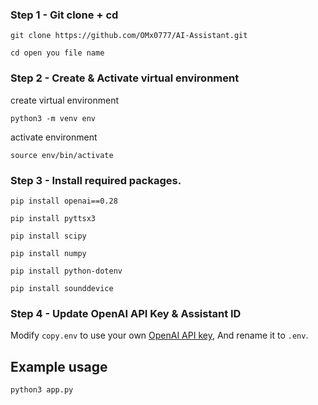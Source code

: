 ### Step 1 - Git clone + cd

```
git clone https://github.com/OMx0777/AI-Assistant.git
```

```
cd open you file name
```
### Step 2 - Create & Activate virtual environment  

create virtual environment

```
python3 -m venv env
```

activate environment

```
source env/bin/activate
```

### Step 3 - Install required packages.

```
pip install openai==0.28
```
```
pip install pyttsx3
```
```
pip install scipy
```
```
pip install numpy
```
```
pip install python-dotenv
```
```
pip install sounddevice
```

### Step 4 - Update OpenAI API Key & Assistant ID

Modify `copy.env` to use your own [OpenAI API key](https://platform.openai.com/account/api-keys), And rename it to `.env`.

## Example usage

```
python3 app.py
```

